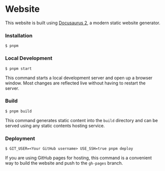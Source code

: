 # Website

This website is built using [Docusaurus 2](https://v2.docusaurus.io/), a modern static website generator.

### Installation

```
$ pnpm
```

### Local Development

```
$ pnpm start
```

This command starts a local development server and open up a browser window. Most changes are reflected live without having to restart the server.

### Build

```
$ pnpm build
```

This command generates static content into the `build` directory and can be served using any static contents hosting service.

### Deployment

```
$ GIT_USER=<Your GitHub username> USE_SSH=true pnpm deploy
```

If you are using GitHub pages for hosting, this command is a convenient way to build the website and push to the `gh-pages` branch.
